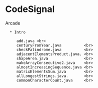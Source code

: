 # CodeSignal


<p>Arcade  </P>

      * Intro
    
         add.java <br>
         centuryFromYear.java          <br> 
         checkPalindrome.java          <br>
         adjacentElementsProduct.java. <br>
         shapeArea.java                <br>
         makeArrayConsecutive2.java    <br>
         almostIncreasingSequence.java <br>
         matrixElementsSum.java        <br>
         allLongestStrings.java.       <br>
         commonCharacterCount.java     <br>

